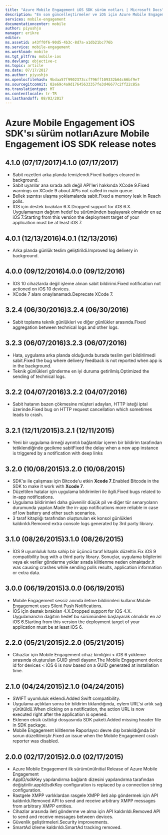```yaml
---
title: "Azure Mobile Engagement iOS SDK sürüm notları | Microsoft Docs"
description: "En son güncelleştirmeler ve iOS için Azure Mobile Engagement SDK'sı için yordamlar"
services: mobile-engagement
documentationcenter: mobile
author: piyushjo
manager: erikre
editor: 
ms.assetid: a43ff0f6-90d5-4b3c-8d7a-a1db21bc776b
ms.service: mobile-engagement
ms.workload: mobile
ms.tgt_pltfrm: mobile-ios
ms.devlang: objective-c
ms.topic: article
ms.date: 07/17/2017
ms.author: piyushjo
ms.openlocfilehash: 9bdaa57f9902373ccf796ff109332b64c66bf9e7
ms.sourcegitcommit: 02e69c4a9d17645633357fe3d46677c2ff22c85a
ms.translationtype: MT
ms.contentlocale: tr-TR
ms.lasthandoff: 08/03/2017
---
```

# <a name="azure-mobile-engagement-ios-sdk-release-notes"></a><span data-ttu-id="66a44-103">Azure Mobile Engagement iOS SDK'sı sürüm notları</span><span class="sxs-lookup"><span data-stu-id="66a44-103">Azure Mobile Engagement iOS SDK release notes</span></span>

## <a name="410-07172017"></a><span data-ttu-id="66a44-104">4.1.0 (07/17/2017)</span><span class="sxs-lookup"><span data-stu-id="66a44-104">4.1.0 (07/17/2017)</span></span>
* <span data-ttu-id="66a44-105">Sabit rozetleri arka planda temizlendi.</span><span class="sxs-lookup"><span data-stu-id="66a44-105">Fixed badges cleared in background.</span></span>
* <span data-ttu-id="66a44-106">Sabit uyarılar ana sırada adlı değil API'leri hakkında XCode 9.</span><span class="sxs-lookup"><span data-stu-id="66a44-106">Fixed warnings on XCode 9 about APIs not called in main queue.</span></span>
* <span data-ttu-id="66a44-107">Bellek sızıntısı ulaşma yoklamalarda sabit.</span><span class="sxs-lookup"><span data-stu-id="66a44-107">Fixed a memory leak in Reach polls.</span></span>
* <span data-ttu-id="66a44-108">İOS için destek bırakılan 6.X.</span><span class="sxs-lookup"><span data-stu-id="66a44-108">Dropped support for iOS 6.X.</span></span> <span data-ttu-id="66a44-109">Uygulamanızın dağıtım hedef bu sürümünden başlayarak olmalıdır en az iOS 7.</span><span class="sxs-lookup"><span data-stu-id="66a44-109">Starting from this version the deployment target of your application must be at least iOS 7.</span></span>

## <a name="401-12132016"></a><span data-ttu-id="66a44-110">4.0.1 (12/13/2016)</span><span class="sxs-lookup"><span data-stu-id="66a44-110">4.0.1 (12/13/2016)</span></span>
* <span data-ttu-id="66a44-111">Arka planda günlük teslim geliştirildi.</span><span class="sxs-lookup"><span data-stu-id="66a44-111">Improved log delivery in background.</span></span>

## <a name="400-09122016"></a><span data-ttu-id="66a44-112">4.0.0 (09/12/2016)</span><span class="sxs-lookup"><span data-stu-id="66a44-112">4.0.0 (09/12/2016)</span></span>
* <span data-ttu-id="66a44-113">İOS 10 cihazlarda değil işleme alınan sabit bildirimi.</span><span class="sxs-lookup"><span data-stu-id="66a44-113">Fixed notification not actioned on iOS 10 devices.</span></span>
* <span data-ttu-id="66a44-114">XCode 7 alanı onaylanamadı.</span><span class="sxs-lookup"><span data-stu-id="66a44-114">Deprecate XCode 7.</span></span>

## <a name="324-06302016"></a><span data-ttu-id="66a44-115">3.2.4 (06/30/2016)</span><span class="sxs-lookup"><span data-stu-id="66a44-115">3.2.4 (06/30/2016)</span></span>
* <span data-ttu-id="66a44-116">Sabit toplama teknik günlükleri ve diğer günlükler arasında.</span><span class="sxs-lookup"><span data-stu-id="66a44-116">Fixed aggregation between technical logs and other logs.</span></span>

## <a name="323-06072016"></a><span data-ttu-id="66a44-117">3.2.3 (06/07/2016)</span><span class="sxs-lookup"><span data-stu-id="66a44-117">3.2.3 (06/07/2016)</span></span>
* <span data-ttu-id="66a44-118">Hata, uygulama arka planda olduğunda burada teslim geri bildirilmedi sabit.</span><span class="sxs-lookup"><span data-stu-id="66a44-118">Fixed the bug where delivery feedback is not reported when app is in the background.</span></span>
* <span data-ttu-id="66a44-119">Teknik günlükleri gönderme en iyi duruma getirilmiş.</span><span class="sxs-lookup"><span data-stu-id="66a44-119">Optimized the sending of technical logs.</span></span>

## <a name="322-04072016"></a><span data-ttu-id="66a44-120">3.2.2 (04/07/2016)</span><span class="sxs-lookup"><span data-stu-id="66a44-120">3.2.2 (04/07/2016)</span></span>
* <span data-ttu-id="66a44-121">Sabit hatanın bazen çökmesine müşteri adayları, HTTP isteği iptal üzerinde.</span><span class="sxs-lookup"><span data-stu-id="66a44-121">Fixed bug on HTTP request cancellation which sometimes leads to crash.</span></span>

## <a name="321-12112015"></a><span data-ttu-id="66a44-122">3.2.1 (12/11/2015)</span><span class="sxs-lookup"><span data-stu-id="66a44-122">3.2.1 (12/11/2015)</span></span>
* <span data-ttu-id="66a44-123">Yeni bir uygulama örneği ayrıntılı bağlantılar içeren bir bildirim tarafından tetiklendiğinde gecikme sabit</span><span class="sxs-lookup"><span data-stu-id="66a44-123">Fixed the delay when a new app instance is triggered by a notification with deep links</span></span>

## <a name="320-10082015"></a><span data-ttu-id="66a44-124">3.2.0 (10/08/2015)</span><span class="sxs-lookup"><span data-stu-id="66a44-124">3.2.0 (10/08/2015)</span></span>
* <span data-ttu-id="66a44-125">SDK'sı ile çalışması için Bitcode'u etkin **Xcode 7**.</span><span class="sxs-lookup"><span data-stu-id="66a44-125">Enabled Bitcode in the SDK to make it work with **Xcode 7**.</span></span>
* <span data-ttu-id="66a44-126">Düzeltilen hatalar için uygulama bildirimleri ile ilgili.</span><span class="sxs-lookup"><span data-stu-id="66a44-126">Fixed bugs related to in-app notifications.</span></span>
* <span data-ttu-id="66a44-127">Uygulama bildirimleri daha güvenilir düşük pil ve diğer tür senaryoların durumunda yapılan.</span><span class="sxs-lookup"><span data-stu-id="66a44-127">Made the in-app notifications more reliable in case of low battery and other such scenarios.</span></span>
* <span data-ttu-id="66a44-128">3 taraf kitaplığı tarafından oluşturulan ek konsol günlükleri kaldırıldı.</span><span class="sxs-lookup"><span data-stu-id="66a44-128">Removed extra console logs generated by 3rd party library.</span></span>

## <a name="310-08262015"></a><span data-ttu-id="66a44-129">3.1.0 (08/26/2015)</span><span class="sxs-lookup"><span data-stu-id="66a44-129">3.1.0 (08/26/2015)</span></span>
* <span data-ttu-id="66a44-130">İOS 9 uyumluluk hata sahip bir üçüncü taraf kitaplık düzeltin.</span><span class="sxs-lookup"><span data-stu-id="66a44-130">Fix iOS 9 compatibility bug with a third party library.</span></span> <span data-ttu-id="66a44-131">Sonuçlar, uygulama bilgilerini veya ek veriler gönderme yoklar sırada kilitlenme neden olmaktadır.</span><span class="sxs-lookup"><span data-stu-id="66a44-131">It was causing crashes while sending polls results, application information or extra data.</span></span>

## <a name="300-06192015"></a><span data-ttu-id="66a44-132">3.0.0 (06/19/2015)</span><span class="sxs-lookup"><span data-stu-id="66a44-132">3.0.0 (06/19/2015)</span></span>
* <span data-ttu-id="66a44-133">Mobile Engagement sessiz anında iletme bildirimleri kullanır.</span><span class="sxs-lookup"><span data-stu-id="66a44-133">Mobile Engagement uses Silent Push Notifications.</span></span>
* <span data-ttu-id="66a44-134">İOS için destek bırakılan 4.X.</span><span class="sxs-lookup"><span data-stu-id="66a44-134">Dropped support for iOS 4.X.</span></span> <span data-ttu-id="66a44-135">Uygulamanızın dağıtım hedef bu sürümünden başlayarak olmalıdır en az iOS 6.</span><span class="sxs-lookup"><span data-stu-id="66a44-135">Starting from this version the deployment target of your application must be at least iOS 6.</span></span>

## <a name="220-05212015"></a><span data-ttu-id="66a44-136">2.2.0 (05/21/2015)</span><span class="sxs-lookup"><span data-stu-id="66a44-136">2.2.0 (05/21/2015)</span></span>
* <span data-ttu-id="66a44-137">Cihazlar için Mobile Engagement cihaz kimliğini < iOS 6 yükleme sırasında oluşturulan GUID şimdi dayanır.</span><span class="sxs-lookup"><span data-stu-id="66a44-137">The Mobile Engagement device id for devices < iOS 6 is now based on a GUID generated at installation time.</span></span>

## <a name="210-04242015"></a><span data-ttu-id="66a44-138">2.1.0 (04/24/2015)</span><span class="sxs-lookup"><span data-stu-id="66a44-138">2.1.0 (04/24/2015)</span></span>
* <span data-ttu-id="66a44-139">SWIFT uyumluluk eklendi.</span><span class="sxs-lookup"><span data-stu-id="66a44-139">Added Swift compatibility.</span></span>
* <span data-ttu-id="66a44-140">Uygulama açtıktan sonra bir bildirim tıklandığında, eylem URL'si artık sağ yürütüldü.</span><span class="sxs-lookup"><span data-stu-id="66a44-140">When clicking on a notification, the action URL is now executed right after the application is opened.</span></span>
* <span data-ttu-id="66a44-141">Eklenen eksik üstbilgi dosyasında SDK paketi.</span><span class="sxs-lookup"><span data-stu-id="66a44-141">Added missing header file in SDK package.</span></span>
* <span data-ttu-id="66a44-142">Mobile Engagement kilitlenme Raporlayıcı devre dışı bırakıldığında bir sorun düzeltilmiştir.</span><span class="sxs-lookup"><span data-stu-id="66a44-142">Fixed an issue when the Mobile Engagement crash reporter was disabled.</span></span>

## <a name="200-02172015"></a><span data-ttu-id="66a44-143">2.0.0 (02/17/2015)</span><span class="sxs-lookup"><span data-stu-id="66a44-143">2.0.0 (02/17/2015)</span></span>
* <span data-ttu-id="66a44-144">Azure Mobile Engagement ilk sürümünü</span><span class="sxs-lookup"><span data-stu-id="66a44-144">Initial Release of Azure Mobile Engagement</span></span>
* <span data-ttu-id="66a44-145">AppID/sdkKey yapılandırma bağlantı dizesini yapılandırma tarafından değiştirilir.</span><span class="sxs-lookup"><span data-stu-id="66a44-145">appId/sdkKey configuration is replaced by a connection string configuration.</span></span>
* <span data-ttu-id="66a44-146">Rastgele XMPP varlıklardan rasgele XMPP ileti alıp göndermek için API kaldırıldı.</span><span class="sxs-lookup"><span data-stu-id="66a44-146">Removed API to send and receive arbitrary XMPP messages from arbitrary XMPP entities.</span></span>
* <span data-ttu-id="66a44-147">Cihazlar arasında ileti gönderme ve alma için API kaldırıldı.</span><span class="sxs-lookup"><span data-stu-id="66a44-147">Removed API to send and receive messages between devices.</span></span>
* <span data-ttu-id="66a44-148">Güvenlik geliştirmeleri.</span><span class="sxs-lookup"><span data-stu-id="66a44-148">Security improvements.</span></span>
* <span data-ttu-id="66a44-149">SmartAd izleme kaldırıldı.</span><span class="sxs-lookup"><span data-stu-id="66a44-149">SmartAd tracking removed.</span></span>
